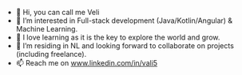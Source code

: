 - 👋 Hi, you can call me Veli
- 👀 I’m interested in Full-stack development (Java/Kotlin/Angular) & Machine Learning.
- 🌱 I love learning as it is the key to explore the world and grow.
- 💞️ I’m residing in NL and looking forward to collaborate on projects (including freelance).
- 📫 Reach me on www.linkedin.com/in/vali5

<!---
velicaferov5/velicaferov5 is a ✨ special ✨ repository because its `README.md` (this file) appears on your GitHub profile.
You can click the Preview link to take a look at your changes.
--->
